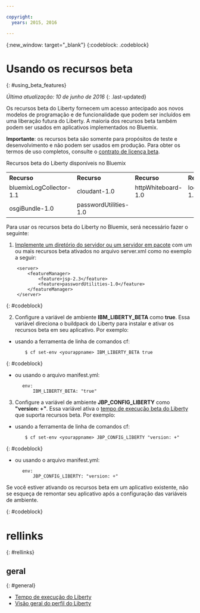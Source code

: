 ```yaml
---

copyright:
  years: 2015, 2016

---
```


{:new_window: target="_blank"}
{:codeblock: .codeblock}

# Usando os recursos beta
{: #using_beta_features}

*Última atualização: 10 de junho de 2016*
{: .last-updated}

Os recursos beta do Liberty fornecem um acesso antecipado aos novos
modelos de programação e de funcionalidade que podem ser incluídos em uma liberação futura
do Liberty. A maioria dos recursos beta também podem ser usados em aplicativos implementados no Bluemix.

**Importante**: os recursos beta são somente para propósitos de teste e desenvolvimento e não podem ser usados em produção. Para obter os termos de
uso completos, consulte o [
contrato de licença beta](http://public.dhe.ibm.com/ibmdl/export/pub/software/websphere/wasdev/downloads/wlp/beta/lafiles/en.html).

Recursos beta do Liberty disponíveis no Bluemix
<table>
<tr>
<th align="left">Recurso</th>
<th align="left">Recurso</th>
<th align="left">Recurso</th>
<th align="left">Recurso</th>
</tr>

<tr>
<td>bluemixLogCollector-1.1</td>
<td>cloudant-1.0</td>
<td>httpWhiteboard-1.0</td>
<td>logstashCollector-1.1</td>
</tr>

<tr>
<td>osgiBundle-1.0</td>
<td>passwordUtilities-1.0</td>
<td></td>
<td></td>
<td></td>
</tr>

</table>

Para usar os recursos beta do Liberty no Bluemix, será necessário fazer o seguinte:

1. [Implemente um diretório do servidor ou um servidor em pacote](optionsForPushing.html) com um ou mais recursos beta ativados no arquivo server.xml como no exemplo a seguir:
```
    <server>
        <featureManager>
            <feature>jsp-2.3</feature>
            <feature>passwordUtilities-1.0</feature>
        </featureManager>
    </server>
```
{: #codeblock}

2.  Configure a variável de ambiente **IBM_LIBERTY_BETA** como **true**. Essa variável direciona o buildpack do Liberty para instalar
e ativar os recursos beta em seu aplicativo.  Por exemplo:
  * usando a ferramenta de linha de comandos cf:
```
       $ cf set-env <yourappname> IBM_LIBERTY_BETA true
```
{: #codeblock}

  * ou usando o arquivo manifest.yml:
```
      env:
          IBM_LIBERTY_BETA: "true"
```

3. Configure a variável de ambiente **JBP_CONFIG_LIBERTY** como
**"version: +"**. Essa variável ativa o
[tempo de execução beta do
Liberty](buildpackDefaults.html#liberty_versions) que suporta recursos beta. Por exemplo:
  * usando a ferramenta de linha de comandos cf:
```
       $ cf set-env <yourappname> JBP_CONFIG_LIBERTY "version: +"
```
{: #codeblock}

  * ou usando o arquivo manifest.yml:
```
      env:
          JBP_CONFIG_LIBERTY: "version: +"
```

Se você estiver ativando os recursos beta em um aplicativo existente, não se esqueça de remontar seu aplicativo após a configuração das variáveis de ambiente.

{: #codeblock}

# rellinks
{: #rellinks}
## geral
{: #general}
* [Tempo de execução do Liberty](index.html)
* [Visão geral do perfil do Liberty](http://www-01.ibm.com/support/knowledgecenter/SSAW57_8.5.5/com.ibm.websphere.wlp.nd.doc/ae/cwlp_about.html)
